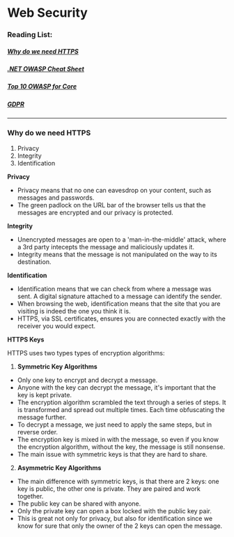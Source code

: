 # Web Security

### Reading List:

##### [Why do we need HTTPS](https://howhttps.works/why-do-we-need-https/)
##### [.NET OWASP Cheat Sheet](https://cheatsheetseries.owasp.org/cheatsheets/DotNet_Security_Cheat_Sheet.html)
##### [Top 10 OWASP for Core](https://dotnetcoretutorials.com/2017/10/16/owasp-top-10-asp-net-core-broken-authentication-session-management/)
##### [GDPR](https://www.microsoft.com/en-us/trust-center/privacy/gdpr-overview?&OCID=AID641639_SEM_CBaJdkAr&msclkid=69e6e33dba521b93d7d9b9c7e8f92223)

---

### Why do we need HTTPS

1. Privacy
2. Integrity
3. Identification

**Privacy**
 * Privacy means that no one can eavesdrop on your content, such as messages and passwords.
 * The green padlock on the URL bar of the browser tells us that the messages are encrypted and our privacy is protected.

**Integrity**
 * Unencrypted messages are open to a 'man-in-the-middle' attack, where a 3rd party intecepts the message and maliciously updates it. 
 * Integrity means that the message is not manipulated on the way to its destination.

**Identification**
 * Identification means that we can check from where a message was sent. A digital signature attached to a message can identify the sender.
 * When browsing the web, identification means that the site that you are visiting is indeed the one you think it is.
 * HTTPS, via SSL certificates, ensures you are connected exactly with the receiver you would expect.

**HTTPS Keys**

HTTPS uses two types types of encryption algorithms:

1. **Symmetric Key Algorithms**
  * Only one key to encrypt and decrypt a message.
  * Anyone with the key can decrypt the message, it's important that the key is kept private.
  * The encryption algorithm scrambled the text through a series of steps. It is transformed and spread out multiple times. Each time obfuscating the message further.
  * To decrypt a message, we just need to apply the same steps, but in reverse order.
  * The encryption key is mixed in with the message, so even if you know the encryption algorithm, without the key, the message is still nonsense.
  * The main issue with symmetric keys is that they are hard to share.
2. **Asymmetric Key Algorithms**
  * The main difference with symmetric keys, is that there are 2 keys: one key is public, the other one is private. They are paired and work together.
  * The public key can be shared with anyone. 
  * Only the private key can open a box locked with the public key pair.
  * This is great not only for privacy, but also for identification since we know for sure that only the owner of the 2 keys can open the message.


